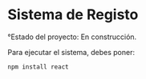 <h1> Sistema de Registo</h1>

  °Estado del proyecto: En construcción.

  Para ejecutar el sistema, debes poner:

  ````npm install react````
